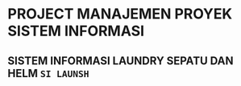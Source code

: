 # PROJECT MANAJEMEN PROYEK SISTEM INFORMASI

## SISTEM INFORMASI LAUNDRY SEPATU DAN HELM `SI LAUNSH`
